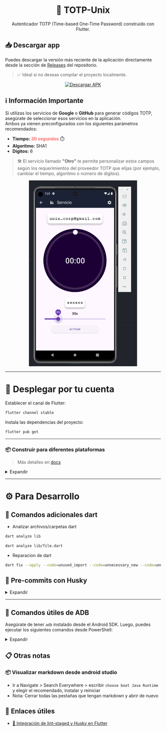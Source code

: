 <h1 align="center">🔐 TOTP-Unix</h1>

<p align="center">
  Autenticador TOTP (Time-based One-Time Password) construido con Flutter.
</p>

## 📥 Descargar app

Puedes descargar la versión más reciente de la aplicación directamente desde la sección de [Releases](https://github.com/qxth/UTOTP/releases) del repositorio.

> ✅ Ideal si no deseas compilar el proyecto localmente.

<p align="center">
  <a href="https://github.com/qxth/UTOTP/releases">
    <img src="https://img.shields.io/badge/⬇️ Descargar%20APK-blue?style=for-the-badge&logo=android" alt="Descargar APK" />
  </a>
</p>

## ℹ️ Información Importante

Si utilizas los servicios de **Google** o **GitHub** para generar códigos TOTP, asegúrate de seleccionar esos servicios en la aplicación.  
Ambos ya vienen preconfigurados con los siguientes parámetros recomendados:

- **Tiempo:** <span style="color: #ff6b6b; font-weight: bold;">30 segundos</span> ⏱️
- **Algoritmo:** SHA1
- **Dígitos:** 6

> 🛠️ El servicio llamado **"Otro"** te permite personalizar estos campos según los requerimientos del proveedor TOTP que elijas (por ejemplo, cambiar el tiempo, algoritmo o número de dígitos).

<div align="center">
  <img src="docs/captura.png" alt="Captura de pantalla" width="350" />
</div>

---

# 🚀 Desplegar por tu cuenta

Establecer el canal de Flutter:

```bash
flutter channel stable
```

Instala las dependencias del proyecto:

```bash
flutter pub get
```

---

### 📦 Construir para diferentes plataformas

> Más detalles en <a href="https://docs.flutter.dev/deployment" target="_blank" rel="noopener noreferrer">docs</a>


<details>
<summary>Expandir</summary>

- <img src="https://img.icons8.com/color/24/000000/android-os.png" alt="Android" style="vertical-align: middle; margin-right: 6px;"/> **Android** 

```bash
flutter build apk --release
```

* <img src="https://img.icons8.com/color/24/000000/windows-logo.png" alt="Windows" style="vertical-align: middle; margin-right: 6px;"/> **Windows**

```bash
flutter build windows --release
```

* <img src="https://img.icons8.com/color/24/000000/linux.png" alt="Linux" style="vertical-align: middle; margin-right: 6px;"/> **Linux**

```bash
flutter build linux --release
```

* <img src="https://img.icons8.com/color/24/000000/internet--v1.png" alt="Web" style="vertical-align: middle; margin-right: 6px;"/> **Web**

```bash
flutter build web --release
```

</details>

---

# ⚙️ Para Desarrollo 

## 🧹 Comandos adicionales dart

- Analizar archivos/carpetas dart

```bash
dart analyze lib
```

```bash
dart analyze lib/file.dart
```

- Reparacion de dart

```bash
dart fix --apply --code=unused_import --code=unnecessary_new --code=unnecessary_this --code=prefer_collection_literals --code=unnecessary_const --code=unnecessary_import --code=prefer_const_constructors --code=use_key_in_widget_constructors --code=duplicate_import --code=prefer_relative_imports
```

## 🧪 Pre-commits con Husky

<details>
<summary>Expandir</summary>

### 📋 Permisos Husky

```bash
chmod +x .husky/pre-commit
chmod +x .husky/commit-msg
```

- Opcional

```bash
chmod +x .husky/*
```

### ✅ Instalación de Husky

```bash
dart pub add --dev husky
```

```bash
dart run husky install
```

```bash
dart run husky add .husky/pre-commit "flutter test"
```

### 🧹 Integrar Lint con Husky

```bash
dart pub add --dev lint_staged
```

> 💡 Revisa el archivo de configuración para asegurar que se ejecute el lint en los archivos modificados.

### 🧹 Integrar Commitlint con Husky

```bash
dart pub add --dev commitlint_cli
```

```bash
dart run husky add .husky/commit-msg 'dart run commitlint_cli --edit $1'
```

### 💬 Realizar commits con Husky activado

```bash
git commit -a -m "mensaje"
```

</details>

---

## 📱 Comandos útiles de ADB

Asegúrate de tener `adb` instalado desde el Android SDK. Luego, puedes ejecutar los siguientes comandos desde PowerShell:

<details>
<summary>Expandir</summary>

### 🔍 Navega a la carpeta `platform-tools`

```powershell
cd $env:homepath\AppData\Local\Android\Sdk\platform-tools
```

### 📋 Ver dispositivos/emuladores conectados

```powershell
adb devices
```

> Muestra la lista de dispositivos o emuladores disponibles.

### 📦 Instalar una APK en un emulador

```powershell
adb -s <ip_emulador|nombre_emulador> install app.apk
```

> Reemplaza `<ip_emulador>` con la ip del dispositivo `127.x.x.x`

> Reemplaza `<nombre_emulador>` con un valor como `emulator-5554`

### 💻 Acceder a la terminal del emulador

```powershell
adb -s <ip_emulador|nombre_emulador> shell
```

> Ejecuta comandos directamente en el entorno del emulador.

### 🌐 Instalar una APK usando IP o nombre

```powershell
adb -s <ip_emulador|nombre_emulador> install app.apk
```

### 📦 Subir archivos desde host a emulador

```powershell
adb -s <ip_emulador|nombre_emulador> push "$env:homepath\Downloads\fichero.txt" /storage/emulated/0/Download
```

### 📦 Bajar archivos desde emulador a host

```powershell
adb -s <ip_emulador|nombre_emulador> pull /storage/emulated/0/Download/fichero.txt "$env:homepath\Downloads\"
```

> Útil para dispositivos conectados remotamente.

---

</details>

## 📋 Otras notas

### 📦 Visualizar markdown desde android studio

- Ir a Navigate > Search Everywhere > escribir `choose boot Java Runtime` y elegir el recomendado, instalar y reiniciar
- Nota: Cerrar todas las pestañas que tengan markdown y abrir de nuevo

## 🔗 Enlaces útiles

- [🔧 Integración de lint-staged y Husky en Flutter](https://thisiscem.medium.com/boosting-code-quality-in-your-flutter-projects-lint-staged-and-husky-integration-4bcee79bbb85)
